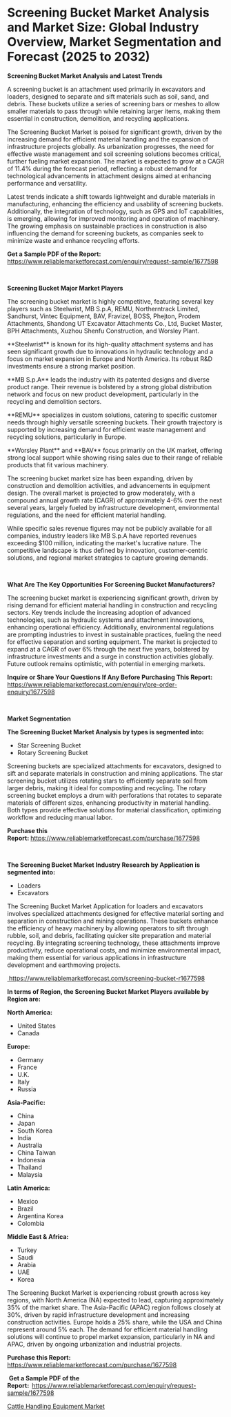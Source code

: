 <p><h1>Screening Bucket Market Analysis and Market Size: Global Industry Overview, Market Segmentation and Forecast (2025 to 2032)</h1></p><p><strong>Screening Bucket Market Analysis and Latest Trends</strong></p>
<p><p>A screening bucket is an attachment used primarily in excavators and loaders, designed to separate and sift materials such as soil, sand, and debris. These buckets utilize a series of screening bars or meshes to allow smaller materials to pass through while retaining larger items, making them essential in construction, demolition, and recycling applications.</p><p>The Screening Bucket Market is poised for significant growth, driven by the increasing demand for efficient material handling and the expansion of infrastructure projects globally. As urbanization progresses, the need for effective waste management and soil screening solutions becomes critical, further fueling market expansion. The market is expected to grow at a CAGR of 11.4% during the forecast period, reflecting a robust demand for technological advancements in attachment designs aimed at enhancing performance and versatility.</p><p>Latest trends indicate a shift towards lightweight and durable materials in manufacturing, enhancing the efficiency and usability of screening buckets. Additionally, the integration of technology, such as GPS and IoT capabilities, is emerging, allowing for improved monitoring and operation of machinery. The growing emphasis on sustainable practices in construction is also influencing the demand for screening buckets, as companies seek to minimize waste and enhance recycling efforts.</p></p>
<p><strong>Get a Sample PDF of the Report:&nbsp;</strong> <a href="https://www.reliablemarketforecast.com/enquiry/request-sample/1677598?utm_campaign=1842&utm_medium=2&utm_source=Github&utm_content=ia&utm_term=18022025&utm_id=screening-bucket">https://www.reliablemarketforecast.com/enquiry/request-sample/1677598</a></p>
<p>&nbsp;</p>
<p><strong>Screening Bucket Major Market Players</strong></p>
<p><p>The screening bucket market is highly competitive, featuring several key players such as Steelwrist, MB S.p.A, REMU, Northerntrack Limited, Sandhurst, Vintec Equipment, BAV, Fravizel, BOSS, Phejton, Prodem Attachments, Shandong UT Excavator Attachments Co., Ltd, Bucket Master, BPH Attachments, Xuzhou Shenfu Construction, and Worsley Plant. </p><p>**Steelwrist** is known for its high-quality attachment systems and has seen significant growth due to innovations in hydraulic technology and a focus on market expansion in Europe and North America. Its robust R&D investments ensure a strong market position.</p><p>**MB S.p.A** leads the industry with its patented designs and diverse product range. Their revenue is bolstered by a strong global distribution network and focus on new product development, particularly in the recycling and demolition sectors.</p><p>**REMU** specializes in custom solutions, catering to specific customer needs through highly versatile screening buckets. Their growth trajectory is supported by increasing demand for efficient waste management and recycling solutions, particularly in Europe.</p><p>**Worsley Plant** and **BAV** focus primarily on the UK market, offering strong local support while showing rising sales due to their range of reliable products that fit various machinery. </p><p>The screening bucket market size has been expanding, driven by construction and demolition activities, and advancements in equipment design. The overall market is projected to grow moderately, with a compound annual growth rate (CAGR) of approximately 4-6% over the next several years, largely fueled by infrastructure development, environmental regulations, and the need for efficient material handling.</p><p>While specific sales revenue figures may not be publicly available for all companies, industry leaders like MB S.p.A have reported revenues exceeding $100 million, indicating the market's lucrative nature. The competitive landscape is thus defined by innovation, customer-centric solutions, and regional market strategies to capture growing demands.</p></p>
<p>&nbsp;</p>
<p><strong>What Are The Key Opportunities For Screening Bucket Manufacturers?</strong></p>
<p><p>The screening bucket market is experiencing significant growth, driven by rising demand for efficient material handling in construction and recycling sectors. Key trends include the increasing adoption of advanced technologies, such as hydraulic systems and attachment innovations, enhancing operational efficiency. Additionally, environmental regulations are prompting industries to invest in sustainable practices, fueling the need for effective separation and sorting equipment. The market is projected to expand at a CAGR of over 6% through the next five years, bolstered by infrastructure investments and a surge in construction activities globally. Future outlook remains optimistic, with potential in emerging markets.</p></p>
<p><strong>Inquire or Share Your Questions If Any Before Purchasing This Report:</strong> <a href="https://www.reliablemarketforecast.com/enquiry/pre-order-enquiry/1677598?utm_campaign=1842&utm_medium=2&utm_source=Github&utm_content=ia&utm_term=18022025&utm_id=screening-bucket">https://www.reliablemarketforecast.com/enquiry/pre-order-enquiry/1677598</a></p>
<p>&nbsp;</p>
<p><strong>Market Segmentation</strong></p>
<p><strong>The Screening Bucket Market Analysis by types is segmented into:</strong></p>
<p><ul><li>Star Screening Bucket</li><li>Rotary Screening Bucket</li></ul></p>
<p><p>Screening buckets are specialized attachments for excavators, designed to sift and separate materials in construction and mining applications. The star screening bucket utilizes rotating stars to efficiently separate soil from larger debris, making it ideal for composting and recycling. The rotary screening bucket employs a drum with perforations that rotates to separate materials of different sizes, enhancing productivity in material handling. Both types provide effective solutions for material classification, optimizing workflow and reducing manual labor.</p></p>
<p><strong>Purchase this Report:&nbsp;</strong><a href="https://www.reliablemarketforecast.com/purchase/1677598?utm_campaign=1842&utm_medium=2&utm_source=Github&utm_content=ia&utm_term=18022025&utm_id=screening-bucket">https://www.reliablemarketforecast.com/purchase/1677598</a></p>
<p>&nbsp;</p>
<p><strong>The Screening Bucket Market Industry Research by Application is segmented into:</strong></p>
<p><ul><li>Loaders</li><li>Excavators</li></ul></p>
<p><p>The Screening Bucket Market Application for loaders and excavators involves specialized attachments designed for effective material sorting and separation in construction and mining operations. These buckets enhance the efficiency of heavy machinery by allowing operators to sift through rubble, soil, and debris, facilitating quicker site preparation and material recycling. By integrating screening technology, these attachments improve productivity, reduce operational costs, and minimize environmental impact, making them essential for various applications in infrastructure development and earthmoving projects.</p></p>
<p><a href="https://www.reliablemarketforecast.com/screening-bucket-r1677598?utm_campaign=1842&utm_medium=2&utm_source=Github&utm_content=ia&utm_term=18022025&utm_id=screening-bucket">&nbsp;https://www.reliablemarketforecast.com/screening-bucket-r1677598</a></p>
<p><strong>In terms of Region, the Screening Bucket Market Players available by Region are:</strong></p>
<p>
    <p> <strong> North America: </strong>
        <ul>
            <li>United States</li>
            <li>Canada</li>
        </ul>
        </p> 
    <p> <strong> Europe: </strong>
        <ul>
            <li>Germany</li>
            <li>France</li>
            <li>U.K.</li>
            <li>Italy</li>
            <li>Russia</li>
        </ul>
        </p> 
    <p> <strong> Asia-Pacific: </strong>
        <ul>
            <li>China</li>
            <li>Japan</li>
            <li>South Korea</li>
            <li>India</li>
            <li>Australia</li>
            <li>China Taiwan</li>
            <li>Indonesia</li>
            <li>Thailand</li>
            <li>Malaysia</li>
        </ul>
        </p> 
    <p> <strong> Latin America: </strong>
        <ul>
            <li>Mexico</li>
            <li>Brazil</li>
            <li>Argentina Korea</li>
            <li>Colombia</li>
        </ul>
        </p> 
    <p> <strong> Middle East & Africa: </strong>
        <ul>
            <li>Turkey</li>
            <li>Saudi</li>
            <li>Arabia</li>
            <li>UAE</li>
            <li>Korea</li>
        </ul>
    </p>
    </p>
<p><p>The Screening Bucket Market is experiencing robust growth across key regions, with North America (NA) expected to lead, capturing approximately 35% of the market share. The Asia-Pacific (APAC) region follows closely at 30%, driven by rapid infrastructure development and increasing construction activities. Europe holds a 25% share, while the USA and China represent around 5% each. The demand for efficient material handling solutions will continue to propel market expansion, particularly in NA and APAC, driven by ongoing urbanization and industrial projects.</p></p>
<p><strong>Purchase this Report: </strong><a href="https://www.reliablemarketforecast.com/purchase/1677598?utm_campaign=1842&utm_medium=2&utm_source=Github&utm_content=ia&utm_term=18022025&utm_id=screening-bucket">https://www.reliablemarketforecast.com/purchase/1677598</a></p>
<p>&nbsp;<strong>Get a Sample PDF of the Report:&nbsp;&nbsp;</strong><a href="https://www.reliablemarketforecast.com/enquiry/request-sample/1677598?utm_campaign=1842&utm_medium=2&utm_source=Github&utm_content=ia&utm_term=18022025&utm_id=screening-bucket">https://www.reliablemarketforecast.com/enquiry/request-sample/1677598</a></p>
<p><strong></strong></p>
<p><p><a href="https://github.com/gulaimolin/Market-Research-Report-List-7/blob/main/cattle-handling-equipment-market.md?utm_campaign=1842&utm_medium=2&utm_source=Github&utm_content=ia&utm_term=18022025&utm_id=screening-bucket">Cattle Handling Equipment Market</a></p></p>